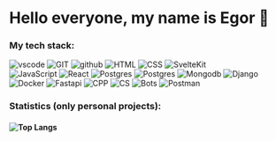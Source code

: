 # Hello everyone, my name is Egor 👋<br>
### My tech stack:
<p align="left">
  <img src="https://skillicons.dev/icons?i=vscode" title="vscode"/>
  <img src="https://skillicons.dev/icons?i=git" title="GIT"/>
  <img src="https://skillicons.dev/icons?i=github" title="github"/>
  <img src="https://skillicons.dev/icons?i=html" title="HTML"/>
  <img src="https://skillicons.dev/icons?i=css" title="CSS"/>
  <img src="https://skillicons.dev/icons?i=svelte" title="SvelteKit"/>
<br/>
  <img src="https://skillicons.dev/icons?i=js" title="JavaScript"/>
  <img src="https://skillicons.dev/icons?i=react" title="React"/>
  <img src="https://skillicons.dev/icons?i=postgres" title="Postgres"/>
  <img src="https://skillicons.dev/icons?i=php" title="Postgres"/>
  <img src="https://skillicons.dev/icons?i=mongodb" title="Mongodb"/>
  <img src="https://skillicons.dev/icons?i=django" title="Django"/>
<br/>
  <img src="https://skillicons.dev/icons?i=docker" title="Docker"/>
  <img src="https://skillicons.dev/icons?i=fastapi" title="Fastapi"/>
  <img src="https://skillicons.dev/icons?i=cpp" title="CPP"/>
  <img src="https://skillicons.dev/icons?i=cs" title="CS"/>
  <img src="https://skillicons.dev/icons?i=bots" title="Bots"/>
  <img src="https://skillicons.dev/icons?i=postman" title="Postman"/>
</p>

### Statistics (only personal projects):

#### ![Top Langs](https://github-readme-stats.vercel.app/api/top-langs/?username=EfremovEgor&theme=tokyonight&layout=compact)

